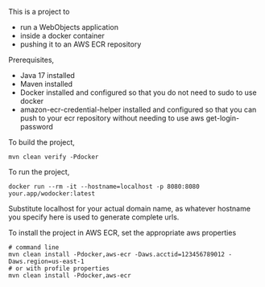 This is a project to 
* run a WebObjects application 
* inside a docker container
* pushing it to an AWS ECR repository

Prerequisites,

* Java 17 installed
* Maven installed
* Docker installed and configured so that you do not need to sudo to use docker
* amazon-ecr-credential-helper installed and configured so that you can push to your ecr repository without needing to use aws get-login-password

To build the project,

```
mvn clean verify -Pdocker
```

To run the project,

```
docker run --rm -it --hostname=localhost -p 8080:8080 your.app/wodocker:latest
```

Substitute localhost for your actual domain name, as whatever hostname you specify here is used to generate complete urls.

To install the project in AWS ECR, set the appropriate aws properties 

```
# command line
mvn clean install -Pdocker,aws-ecr -Daws.acctid=123456789012 -Daws.region=us-east-1
# or with profile properties
mvn clean install -Pdocker,aws-ecr
```

